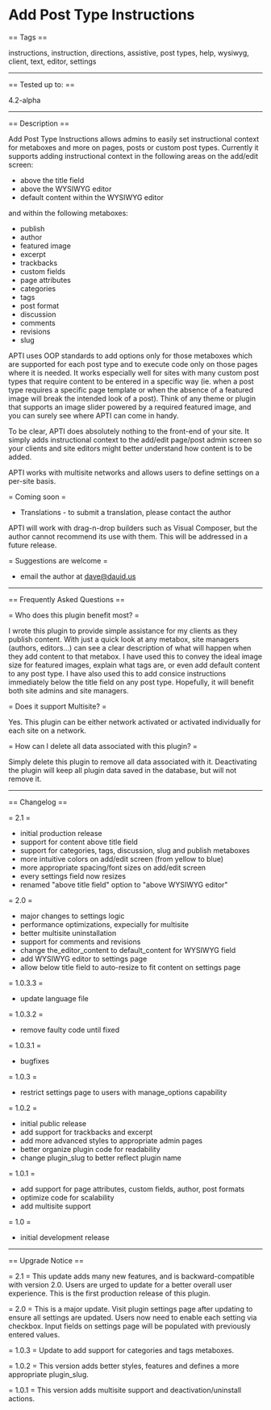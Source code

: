 Add Post Type Instructions
============================

== Tags ==

instructions, instruction, directions, assistive, post types, help, wysiwyg, client, text, editor, settings

** **

== Tested up to: ==

4.2-alpha

** **

== Description ==

Add Post Type Instructions allows admins to easily set instructional context for metaboxes and more on pages, posts or custom post types.  Currently it supports adding instructional context in the following areas on the add/edit screen:
* above the title field
* above the WYSIWYG editor
* default content within the WYSIWYG editor

and within the following metaboxes:
* publish
* author
* featured image
* excerpt
* trackbacks
* custom fields
* page attributes
* categories
* tags
* post format
* discussion
* comments
* revisions
* slug

APTI uses OOP standards to add options only for those metaboxes which are supported for each post type and to execute code only on those pages where it is needed.  It works especially well for sites with many custom post types that require content to be entered in a specific way (ie. when a post type requires a specific page template or when the absence of a featured image will break the intended look of a post).  Think of any theme or plugin that supports an image slider powered by a required featured image, and you can surely see where APTI can come in handy.

To be clear, APTI does absolutely nothing to the front-end of your site.  It simply adds instructional context to the add/edit page/post admin screen so your clients and site editors might better understand how content is to be added.

APTI works with multisite networks and allows users to define settings on a per-site basis.

= Coming soon =
* Translations - to submit a translation, please contact the author

APTI will work with drag-n-drop builders such as Visual Composer, but the author cannot recommend its use with them.  This will be addressed in a future release.

= Suggestions are welcome =
* email the author at dave@dauid.us

** **

== Frequently Asked Questions ==

= Who does this plugin benefit most? =

I wrote this plugin to provide simple assistance for my clients as they publish content.  With just a quick look at any metabox, site managers (authors, editors...) can see a clear description of what will happen when they add content to that metabox.  I have used this to convey the ideal image size for featured images, explain what tags are, or even add default content to any post type.  I have also used this to add consice instructions immediately below the title field on any post type.  Hopefully, it will benefit both site admins and site managers.

= Does it support Multisite? =

Yes.  This plugin can be either network activated or activated individually for each site on a network.

= How can I delete all data associated with this plugin? =

Simply delete this plugin to remove all data associated with it.  Deactivating the plugin will keep all plugin data saved in the database, but will not remove it.

** **

== Changelog ==

= 2.1 =
* initial production release
* support for content above title field
* support for categories, tags, discussion, slug and publish metaboxes
* more intuitive colors on add/edit screen (from yellow to blue)
* more appropriate spacing/font sizes on add/edit screen
* every settings field now resizes
* renamed "above title field" option to "above WYSIWYG editor"

= 2.0 =
* major changes to settings logic
* performance optimizations, expecially for multisite
* better multisite uninstallation
* support for comments and revisions
* change the_editor_content to default_content for WYSIWYG field
* add WYSIWYG editor to settings page
* allow below title field to auto-resize to fit content on settings page

= 1.0.3.3 =
* update language file

= 1.0.3.2 =
* remove faulty code until fixed

= 1.0.3.1 =
* bugfixes

= 1.0.3 =
* restrict settings page to users with manage_options capability

= 1.0.2 =
* initial public release
* add support for trackbacks and excerpt
* add more advanced styles to appropriate admin pages
* better organize plugin code for readability
* change plugin_slug to better reflect plugin name

= 1.0.1 =
* add support for page attributes, custom fields, author, post formats
* optimize code for scalability
* add multisite support

= 1.0 =
* initial development release

** **

== Upgrade Notice ==

= 2.1 =
This update adds many new features, and is backward-compatible with version 2.0.  Users are urged to update for a better overall user experience.  This is the first production release of this plugin.

= 2.0 =
This is a major update. Visit plugin settings page after updating to ensure all settings are updated. Users now need to enable each setting via checkbox. Input fields on settings page will be populated with previously entered values.

= 1.0.3 =
Update to add support for categories and tags metaboxes.

= 1.0.2 =
This version adds better styles, features and defines a more appropriate plugin_slug.

= 1.0.1 =
This version adds multisite support and deactivation/uninstall actions.

